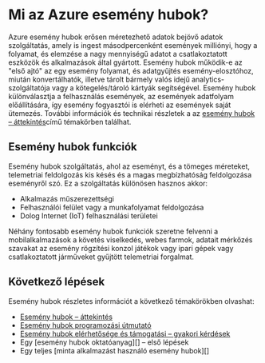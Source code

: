<properties
    pageTitle="Mi az Azure esemény hubok? | Microsoft Azure"
    description="Áttekintés és Azure esemény hubok leírása"
    services="event-hubs"
    documentationCenter=".net"
    authors="sethmanheim"
    manager="timlt"
    editor=""/>

<tags
    ms.service="event-hubs"
    ms.workload="na"
    ms.tgt_pltfrm="na"
    ms.devlang="na"
    ms.topic="get-started-article"
    ms.date="08/17/2016"
    ms.author="sethm"/>

# <a name="what-is-azure-event-hubs"></a>Mi az Azure esemény hubok?

Azure esemény hubok erősen méretezhető adatok bejövő adatok szolgáltatás, amely is ingest másodpercenként események milliónyi, hogy a folyamat, és elemzése a nagy mennyiségű adatot a csatlakoztatott eszközök és alkalmazások által gyártott. Esemény hubok működik-e az "első ajtó" az egy esemény folyamat, és adatgyűjtés esemény-elosztóhoz, miután konvertálhatók, illetve tárolt bármely valós idejű analytics-szolgáltatója vagy a kötegelés/tároló kártyák segítségével. Esemény hubok különválasztja a felhasználás események, az események adatfolyam előállítására, így esemény fogyasztói is elérheti az események saját ütemezés. További információk és technikai részletek a az [esemény hubok – áttekintés](event-hubs-overview.md)című témakörben találhat.

## <a name="event-hubs-capabilities"></a>Esemény hubok funkciók

Esemény hubok szolgáltatás, ahol az eseményt, és a tömeges méreteket, telemetriai feldolgozás kis késés és a magas megbízhatóság feldolgozása eseményről szó. Ez a szolgáltatás különösen hasznos akkor:

- Alkalmazás műszerezettségi
- Felhasználói felület vagy a munkafolyamat feldolgozása
- Dolog Internet (IoT) felhasználási területei

Néhány fontosabb esemény hubok funkciók szeretne felvenni a mobilalkalmazások a követés viselkedés, webes farmok, adatait mérkőzés szavakat az esemény rögzítési konzol játékok vagy ipari gépek vagy csatlakoztatott járműveket gyűjtött telemetriai forgalmat.

## <a name="next-steps"></a>Következő lépések

Esemény hubok részletes információt a következő témakörökben olvashat:

- [Esemény hubok – áttekintés](event-hubs-overview.md)
- [Esemény hubok programozási útmutató](event-hubs-programming-guide.md)
- [Esemény hubok elérhetősége és támogatási – gyakori kérdések](event-hubs-availability-and-support-faq.md)
- Egy [esemény hubok oktatóanyag][] – első lépések
- Egy teljes [minta alkalmazást használó esemény hubok][]

[Esemény hubok oktatóprogram]: event-hubs-csharp-ephcs-getstarted.md
[Esemény hubok használó minta alkalmazás]: https://code.msdn.microsoft.com/Service-Bus-Event-Hub-286fd097
